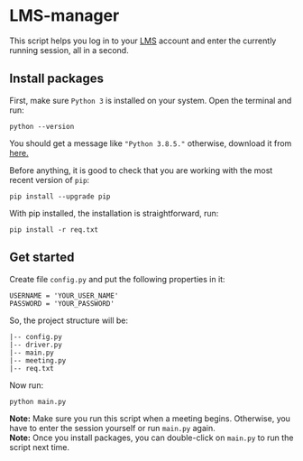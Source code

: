 # LMS-manager

This script helps you log in to your [LMS](http://lms.ui.ac.ir/) account and enter the currently running session, all in a second.
</br>
## Install packages
First, make sure `Python 3` is installed on your system. Open the terminal and run:
```
python --version
```
You should get a message like `"Python 3.8.5."` otherwise, download it from [here.](https://www.python.org/downloads/) </br>

Before anything, it is good to check that you are working with the most recent version of `pip`:
```
pip install --upgrade pip
```
With pip installed, the installation is straightforward, run:
```
pip install -r req.txt
```

## Get started
Create file `config.py` and put the following properties in it:
```
USERNAME = 'YOUR_USER_NAME'
PASSWORD = 'YOUR_PASSWORD'
```
So, the project structure will be:
```
|-- config.py
|-- driver.py
|-- main.py
|-- meeting.py
|-- req.txt
```

Now run:
```
python main.py
```

**Note:** Make sure you run this script when a meeting begins.
Otherwise, you have to enter the session yourself or run `main.py` again. </br>
**Note:** Once you install packages, you can double-click on `main.py` to run the script next time.
